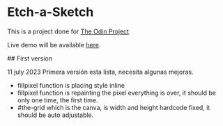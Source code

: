 # Etch-a-Sketch

This is a project done for [The Odin Project](https://www.theodinproject.com/lessons/foundations-etch-a-sketch)

Live demo will be available [here](https://zft9xgy.github.io/Etch-a-Sketch).

## First version

11 july 2023
Primera versión esta lista, necesita algunas mejoras.

- fillpixel function is placing style inline
- fillpixel function is repainting the pixel everything is over, it should be only one time, the first time.
- #the-grid which is the canva, is width and height hardcode fixed, it should be auto adjustable.
